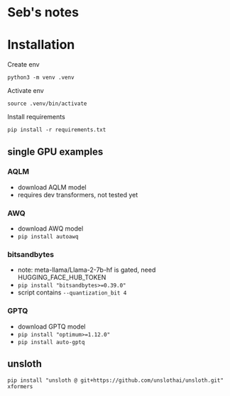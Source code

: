 # Seb's notes

# Installation

Create env
```shell
python3 -m venv .venv
```

Activate env
```shell
source .venv/bin/activate
```

Install requirements
```shell
pip install -r requirements.txt
```

## single GPU examples

### AQLM

* download AQLM model
* requires dev transformers, not tested yet

### AWQ

* download AWQ model
* ```pip install autoawq```

### bitsandbytes

* note: meta-llama/Llama-2-7b-hf is gated, need HUGGING_FACE_HUB_TOKEN
* ```pip install "bitsandbytes>=0.39.0"```
* script contains `--quantization_bit 4`

### GPTQ

* download GPTQ model
* ```pip install "optimum>=1.12.0"```
* ```pip install auto-gptq```

## unsloth

```pip install "unsloth @ git+https://github.com/unslothai/unsloth.git" xformers```